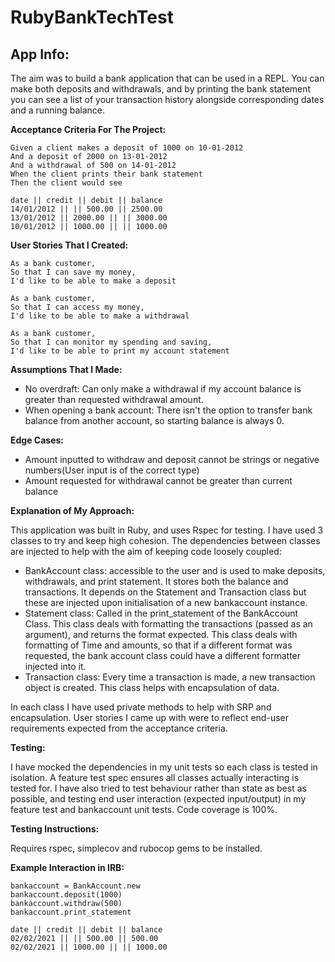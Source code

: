 # RubyBankTechTest

## App Info:
The aim was to build a bank application that can be used in a REPL. You can make both deposits and withdrawals, and by printing the bank statement you can see a list of your transaction history alongside corresponding dates and a running balance. 

**Acceptance Criteria For The Project:**
```
Given a client makes a deposit of 1000 on 10-01-2012
And a deposit of 2000 on 13-01-2012
And a withdrawal of 500 on 14-01-2012
When the client prints their bank statement
Then the client would see
```

```
date || credit || debit || balance
14/01/2012 || || 500.00 || 2500.00
13/01/2012 || 2000.00 || || 3000.00
10/01/2012 || 1000.00 || || 1000.00
```

**User Stories That I Created:**
``` 
As a bank customer,
So that I can save my money,
I'd like to be able to make a deposit

As a bank customer,
So that I can access my money,
I'd like to be able to make a withdrawal

As a bank customer,
So that I can monitor my spending and saving,
I'd like to be able to print my account statement
```

**Assumptions That I Made:**
- No overdraft: Can only make a withdrawal if my account balance is greater than requested withdrawal amount.
- When opening a bank account: There isn't the option to transfer bank balance from another account, so starting balance is always 0.

**Edge Cases:**
- Amount inputted to withdraw and deposit cannot be strings or negative numbers(User input is of the correct type)
- Amount requested for withdrawal cannot be greater than current balance

**Explanation of My Approach:**

This application was built in Ruby, and uses Rspec for testing. 
I have used 3 classes to try and keep high cohesion. The dependencies between classes are injected to help with the aim of keeping code loosely coupled:
- BankAccount class: accessible to the user and is used to make deposits, withdrawals, and print statement. It stores both the balance and transactions. It depends on the Statement and Transaction class but these are injected upon initialisation of a new bankaccount instance. 
- Statement class: Called in the print_statement of the BankAccount Class. This class deals with formatting the transactions (passed as an argument), and returns the format expected. This class deals with formatting of Time and amounts, so that if a different format was requested, the bank account class could have a different formatter injected into it.  
- Transaction class: Every time a transaction is made, a new transaction object is created. This class helps with encapsulation of data. 

In each class I have used private methods to help with SRP and encapsulation. 
User stories I came up with were to reflect end-user requirements expected from the acceptance criteria. 

**Testing:**

I have mocked the dependencies in my unit tests so each class is tested in isolation. A feature test spec ensures all classes actually interacting is tested for. I have also tried to test behaviour rather than state as best as possible, and testing end user interaction (expected input/output) in my feature test and bankaccount unit tests. Code coverage is 100%.

**Testing Instructions:**

Requires rspec, simplecov and rubocop gems to be installed. 

**Example Interaction in IRB:**
```
bankaccount = BankAccount.new
bankaccount.deposit(1000)
bankaccount.withdraw(500)
bankaccount.print_statement

date || credit || debit || balance
02/02/2021 || || 500.00 || 500.00
02/02/2021 || 1000.00 || || 1000.00
```
